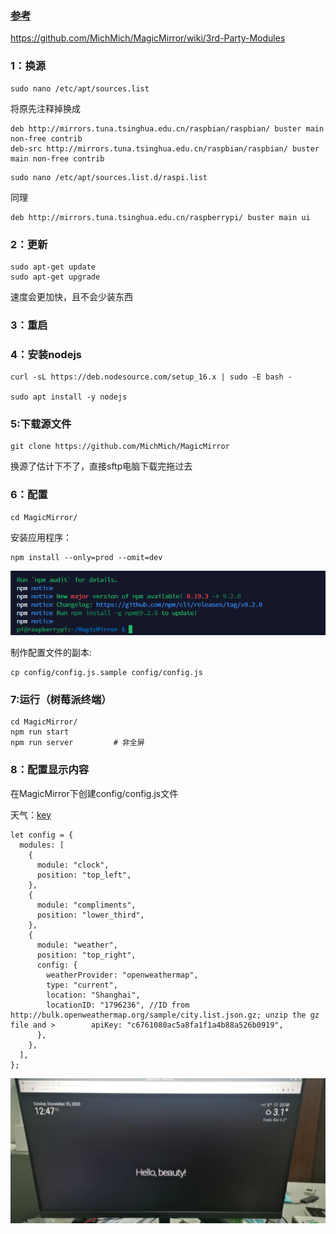 ### [参考](https://blog.csdn.net/Candy_xx/article/details/125453122?spm=1001.2014.3001.5502)

https://github.com/MichMich/MagicMirror/wiki/3rd-Party-Modules

### 1：换源

```shell
sudo nano /etc/apt/sources.list
```

将原先注释掉换成

```shell
deb http://mirrors.tuna.tsinghua.edu.cn/raspbian/raspbian/ buster main non-free contrib
deb-src http://mirrors.tuna.tsinghua.edu.cn/raspbian/raspbian/ buster main non-free contrib
```

```shell
sudo nano /etc/apt/sources.list.d/raspi.list
```

同理

```shell
deb http://mirrors.tuna.tsinghua.edu.cn/raspberrypi/ buster main ui
```

### 2：更新

```shell
sudo apt-get update
sudo apt-get upgrade
```

速度会更加快，且不会少装东西

### 3：重启

### 4：安装nodejs

```shell
curl -sL https://deb.nodesource.com/setup_16.x | sudo -E bash -

sudo apt install -y nodejs
```

### 5:下载源文件

```shell
git clone https://github.com/MichMich/MagicMirror
```

换源了估计下不了，直接sftp电脑下载完拖过去

### 6：配置

```shell
cd MagicMirror/
```

 安装应用程序：

```shell
npm install --only=prod --omit=dev
```

![1671968212168](image/配置/1671968212168.png)

制作配置文件的副本:

```shell
cp config/config.js.sample config/config.js
```

### 7:运行（树莓派终端）

```
cd MagicMirror/
npm run start
npm run server         # 非全屏
```

### 8：配置显示内容

在MagicMirror下创建config/config.js文件

天气：[key](https://home.openweathermap.org/api_keys)

```shell
let config = {
  modules: [
    {
      module: "clock",
      position: "top_left",
    },
    {
      module: "compliments",
      position: "lower_third",
    },
    {
      module: "weather",
      position: "top_right",
      config: {
        weatherProvider: "openweathermap",
        type: "current",
        location: "Shanghai",
        locationID: "1796236", //ID from http://bulk.openweathermap.org/sample/city.list.json.gz; unzip the gz file and >        apiKey: "c6761080ac5a8fa1f1a4b88a526b0919",
      },
    },
  ],
};

```

![1671972541836](image/配置/1671972541836.png)
